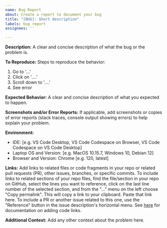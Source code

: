 ```yaml
---
name: Bug Report
about: Create a report to document your bug
title: "[BUG]: Short description"
labels: bug report
assignees: ''

---
```


**Description:** A clear and concise description of what the bug or the problem is.

**To Reproduce:** Steps to reproduce the behavior:

1. Go to '...'
2. Click on '....'
3. Scroll down to '....'
4. See error

**Expected Behavior:** A clear and concise description of what you expected to happen.

**Screenshots and/or Error Reports:** If applicable, add screenshots or copies of error reports (stack traces, console output showing errors) to help explain your problem.

**Environment:**

- IDE: [e.g. VS Code Desktop, VS Code Codespace on Browser, VS Code Codespace on VS Code Desktop]
- Laptop OS and Version: [e.g. MacOS 10.15.7, Windows 10, Debian 12]
- Browser and Version: Chrome [e.g. 120, latest]

**Links:** Add links to related files or code fragments in your repo or related pull requests (PR), other issues, branches, or specific commits. To include links to related sections of your repo files, find the file/section in your repo on GitHub, select the lines you want to reference, click on the last line number of the selected section, and from the "..." menu on the left choose "Copy permalink". This will copy a link to your clipboard. Paste that link here. To include a PR or another issue related to this one, use the "Reference" button in the issue description's horizontal menu. See [here](https://docs.github.com/en/get-started/writing-on-github/working-with-advanced-formatting/creating-a-permanent-link-to-a-code-snippet) for documentation on adding code links.

**Additional Context:** Add any other context about the problem here.
